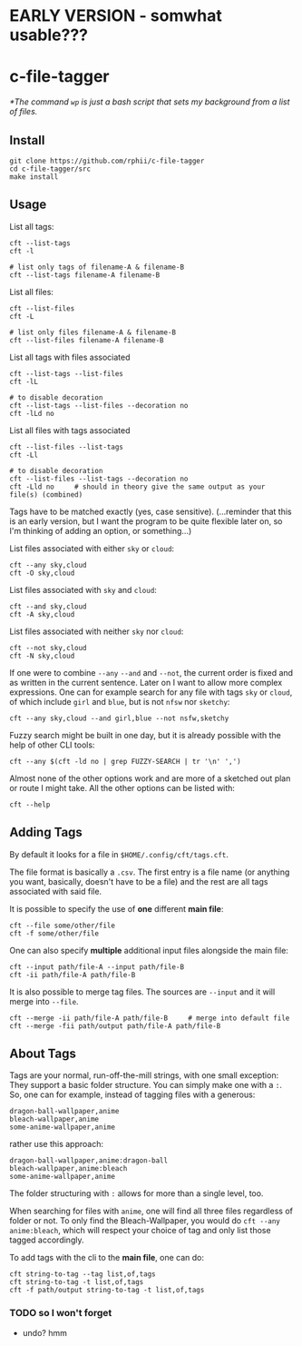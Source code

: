 # EARLY VERSION - somwhat usable???

# c-file-tagger

[](https://github.com/rphii/c-file-tagger/assets/46871963/a05e7a42-4153-417c-8d75-81342cbb66dd)

*\*The command `wp` is just a bash script that sets my background from a list of files.*

## Install

    git clone https://github.com/rphii/c-file-tagger
    cd c-file-tagger/src
    make install

## Usage

List all tags:

    cft --list-tags
    cft -l

    # list only tags of filename-A & filename-B
    cft --list-tags filename-A filename-B

List all files:

    cft --list-files
    cft -L

    # list only files filename-A & filename-B
    cft --list-files filename-A filename-B

List all tags with files associated

    cft --list-tags --list-files
    cft -lL

    # to disable decoration
    cft --list-tags --list-files --decoration no
    cft -lLd no

List all files with tags associated

    cft --list-files --list-tags
    cft -Ll

    # to disable decoration
    cft --list-files --list-tags --decoration no
    cft -Lld no     # should in theory give the same output as your file(s) (combined)

Tags have to be matched exactly (yes, case sensitive). (...reminder that this is an early version,
but I want the program to be quite flexible later on, so I'm thinking of adding an option, or
something...)

List files associated with either `sky` or `cloud`:

    cft --any sky,cloud
    cft -O sky,cloud

List files associated with `sky` and `cloud`:

    cft --and sky,cloud
    cft -A sky,cloud

List files associated with neither `sky` nor `cloud`:

    cft --not sky,cloud
    cft -N sky,cloud

If one were to combine `--any` `--and` and `--not`, the current order is fixed and as written in the
current sentence. Later on I want to allow more complex expressions. One can for example search for
any file with tags `sky` or `cloud`, of which include `girl` and `blue`, but is not `nfsw` nor
`sketchy`:

    cft --any sky,cloud --and girl,blue --not nsfw,sketchy

Fuzzy search might be built in one day, but it is already possible with the help of other CLI tools:

    cft --any $(cft -ld no | grep FUZZY-SEARCH | tr '\n' ',')

Almost none of the other options work and are more of a sketched out plan or route I might take. All
the other options can be listed with:

    cft --help

## Adding Tags

By default it looks for a file in `$HOME/.config/cft/tags.cft`.

The file format is basically a `.csv`. The first entry is a file name (or anything you
want, basically, doesn't have to be a file) and the rest are all tags associated with said file.

It is possible to specify the use of **one** different **main file**:

    cft --file some/other/file
    cft -f some/other/file

One can also specify **multiple** additional input files alongside the main file:

    cft --input path/file-A --input path/file-B
    cft -ii path/file-A path/file-B

It is also possible to merge tag files. The sources are `--input` and it will merge into `--file`.

    cft --merge -ii path/file-A path/file-B     # merge into default file
    cft --merge -fii path/output path/file-A path/file-B

## About Tags

Tags are your normal, run-off-the-mill strings, with one small exception: They support a basic
folder structure. You can simply make one with a `:`. So, one can for example, instead of tagging
files with a generous:

    dragon-ball-wallpaper,anime
    bleach-wallpaper,anime
    some-anime-wallpaper,anime

rather use this approach:

    dragon-ball-wallpaper,anime:dragon-ball
    bleach-wallpaper,anime:bleach
    some-anime-wallpaper,anime

The folder structuring with `:` allows for more than a single level, too.

When searching for files with `anime`, one will find all three files regardless of folder or not.
To only find the Bleach-Wallpaper, you would do `cft --any anime:bleach`, which will respect your
choice of tag and only list those tagged accordingly.

To add tags with the cli to the **main file**, one can do:

    cft string-to-tag --tag list,of,tags
    cft string-to-tag -t list,of,tags
    cft -f path/output string-to-tag -t list,of,tags

### TODO so I won't forget
- undo? hmm

